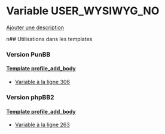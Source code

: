 # Variable USER_WYSIWYG_NO
[Ajouter une description](https://fa-tvars.appspot.com/USER_WYSIWYG_NO)

n## Utilisations dans les templates

### Version PunBB

#### [Template profile_add_body](punbb/profile_add_body.md)
* [Variable à la ligne 306](../punbb/profile_add_body.tpl#L306)

### Version phpBB2

#### [Template profile_add_body](subsilver/profile_add_body.md)
* [Variable à la ligne 263](../subsilver/profile_add_body.tpl#L263)